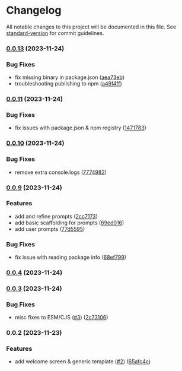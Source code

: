 # Changelog

All notable changes to this project will be documented in this file. See [standard-version](https://github.com/conventional-changelog/standard-version) for commit guidelines.

### [0.0.13](https://github.com/rosnovsky/generate-project-cli/compare/v0.0.11...v0.0.13) (2023-11-24)

### Bug Fixes

- fix missing binary in package.json ([aea73eb](https://github.com/rosnovsky/generate-project-cli/commit/aea73eb0d1bb20c12208797d44b12f7f2e9a13e1))
- troubleshooting publishing to npm ([a49f4ff](https://github.com/rosnovsky/generate-project-cli/commit/a49f4ff97b78b184dca2508b88a23d9f8a87d7fc))

### [0.0.11](https://github.com/rosnovsky/generate-project-cli/compare/v0.0.10...v0.0.11) (2023-11-24)

### Bug Fixes

- fix issues with package.json & npm registry ([1471783](https://github.com/rosnovsky/generate-project-cli/commit/1471783967ff156e70f857a2dd733dad22c064a7))

### [0.0.10](https://github.com/rosnovsky/generate-project-cli/compare/v0.0.9...v0.0.10) (2023-11-24)

### Bug Fixes

- remove extra console.logs ([7774982](https://github.com/rosnovsky/generate-project-cli/commit/7774982d256fd3885bee2d749ae50768b6082864))

### [0.0.9](https://github.com/rosnovsky/generate-project-cli/compare/v0.0.4...v0.0.9) (2023-11-24)

### Features

- add and refine prompts ([2cc7173](https://github.com/rosnovsky/generate-project-cli/commit/2cc7173c196074cd15cada2ed2ce5d6b58007de5))
- add basic scaffolding for prompts ([69ed016](https://github.com/rosnovsky/generate-project-cli/commit/69ed016b16983b661abdf58d705a870e0f4a8f3e))
- add user prompts ([77d5595](https://github.com/rosnovsky/generate-project-cli/commit/77d55954586bdc03f5052d94b01ffef74acd05d7))

### Bug Fixes

- fix issue with reading package info ([68ef799](https://github.com/rosnovsky/generate-project-cli/commit/68ef799359ff7d9fc7f1aaf9362fce3691af1a1c))

### [0.0.4](https://github.com/rosnovsky/generate-project-cli/compare/v0.0.3...v0.0.4) (2023-11-24)

### [0.0.3](https://github.com/rosnovsky/cli-create-project/compare/v0.0.2...v0.0.3) (2023-11-24)

### Bug Fixes

- misc fixes to ESM/CJS ([#3](https://github.com/rosnovsky/cli-create-project/issues/3)) ([2c73106](https://github.com/rosnovsky/cli-create-project/commit/2c731064f41dec43930c6f6dfd88571bd2f73a7a))

### 0.0.2 (2023-11-23)

### Features

- add welcome screen & generic template ([#2](https://github.com/rosnovsky/cli-create-project/issues/2)) ([65afc4c](https://github.com/rosnovsky/cli-create-project/commit/65afc4c26604e4ae4a5c1d022254f1cacf830145))
